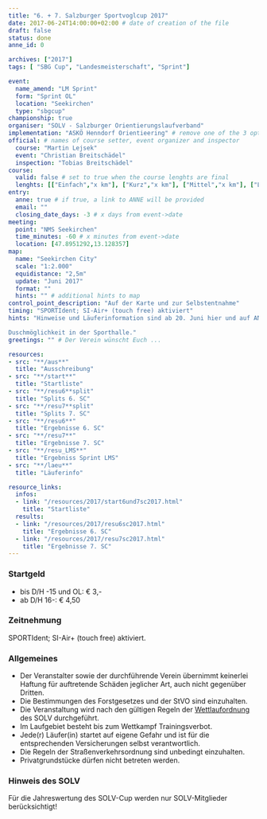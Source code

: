 ```yaml
---
title: "6. + 7. Salzburger Sportvoglcup 2017"
date: 2017-06-24T14:00:00+02:00 # date of creation of the file
draft: false
status: done
anne_id: 0

archives: ["2017"]
tags: [ "SBG Cup", "Landesmeisterschaft", "Sprint"]

event:
  name_amend: "LM Sprint"
  form: "Sprint OL"
  location: "Seekirchen"
  type: "sbgcup"
championship: true
organiser: "SOLV - Salzburger Orientierungslaufverband"
implementation: "ASKÖ Henndorf Orientieering" # remove one of the 3 options
official: # names of course setter, event organizer and inspector
  course: "Martin Lejsek"
  event: "Christian Breitschädel"
  inspection: "Tobias Breitschädel"
course:
  valid: false # set to true when the course lenghts are final
  lenghts: [["Einfach","x km"], ["Kurz","x km"], ["Mittel","x km"], ["Lang","x km"]]
entry:
  anne: true # if true, a link to ANNE will be provided
  email: ""
  closing_date_days: -3 # x days from event->date
meeting:
  point: "NMS Seekirchen"
  time_minutes: -60 # x minutes from event->date
  location: [47.8951292,13.128357]
map:
  name: "Seekirchen City"
  scale: "1:2.000"
  equidistance: "2,5m"
  update: "Juni 2017"
  format: ""
  hints: "" # additional hints to map
control_point_description: "Auf der Karte und zur Selbstentnahme"
timing: "SPORTIdent; SI-Air+ (touch free) aktiviert"
hints: "Hinweise und Läuferinformation sind ab 20. Juni hier und auf ANNE ersichtlich.

Duschmöglichkeit in der Sporthalle."
greetings: "" # Der Verein wünscht Euch ...

resources:
- src: "**/aus**"
  title: "Ausschreibung"
- src: "**/start**"
  title: "Startliste"
- src: "**/resu6**split"
  title: "Splits 6. SC"
- src: "**/resu7**split"
  title: "Splits 7. SC"
- src: "**/resu6**"
  title: "Ergebnisse 6. SC"
- src: "**/resu7**"
  title: "Ergebnisse 7. SC"
- src: "**/resu_LMS**"
  title: "Ergebniss Sprint LMS"
- src: "**/laeu**"
  title: "Läuferinfo"

resource_links:
  infos:
  - link: "/resources/2017/start6und7sc2017.html"
    title: "Startliste"
  results:
  - link: "/resources/2017/resu6sc2017.html"
    title: "Ergebnisse 6. SC"
  - link: "/resources/2017/resu7sc2017.html"
    title: "Ergebnisse 7. SC"
---
```


### Startgeld

- bis D/H -15 und OL: € 3,-
- ab D/H 16-: € 4,50

### Zeitnehmung

SPORTIdent; SI-Air+ (touch free) aktiviert.

### Allgemeines

- Der Veranstalter sowie der durchführende Verein übernimmt keinerlei Haftung für auftretende Schäden jeglicher Art, auch nicht gegenüber Dritten.
- Die Bestimmungen des Forstgesetzes und der StVO sind einzuhalten.
- Die Veranstaltung wird nach den gültigen Regeln der [Wettlaufordnung](../../wettlaufordnung) des SOLV durchgeführt.
- Im Laufgebiet besteht bis zum Wettkampf Trainingsverbot.
- Jede\(r) Läufer(in) startet auf eigene Gefahr und ist für die entsprechenden Versicherungen selbst verantwortlich.
- Die Regeln der Straßenverkehrsordnung sind unbedingt einzuhalten.
- Privatgrundstücke dürfen nicht betreten werden.

### Hinweis des SOLV
Für die Jahreswertung des SOLV-Cup werden nur SOLV-Mitglieder berücksichtigt!